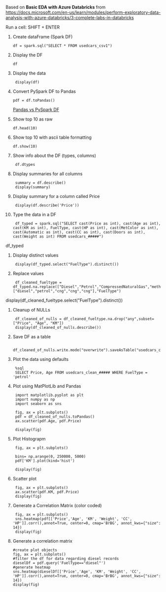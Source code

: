 Based on **Basic EDA with Azure Databricks** from https://docs.microsoft.com/en-us/learn/modules/perform-exploratory-data-analysis-with-azure-databricks/3-complete-labs-in-databricks

Run a cell: SHIFT + ENTER

1. Create dataFrame (Spark DF)
   
       df = spark.sql("SELECT * FROM usedcars_csv1")
1. Display the DF

       df
1. Display the data
      
        display(df)      
1. Convert PySpark DF to Pandas

       pdf = df.toPandas()
       
      [Pandas vs PySpark DF](https://databricks.com/blog/2015/08/12/from-pandas-to-apache-sparks-dataframe.html)
1. Show top 10 as raw

       df.head(10)
1. Show top 10 with ascii table formatting

       df.show(10)
1. Show info about the DF (types, columns)

        df.dtypes
1. Display summaries for all columns

        summary = df.describe()
        display(summary)
1. Display summary for a column called Price

        display(df.describe('Price'))
1. Type the data in a DF

        df_typed = spark.sql("SELECT cast(Price as int), cast(Age as int), cast(KM as int), FuelType, cast(HP as int), cast(MetColor as int), cast(Automatic as int), cast(CC as int), cast(Doors as int), cast(Weight as int) FROM usedcars_#####")
df_typed
1. Display distinct values

        display(df_typed.select("FuelType").distinct())
1. Replace values

        df_cleaned_fueltype = df_typed.na.replace(["Diesel","Petrol","CompressedNaturalGas","methane","CNG"],["diesel","petrol","cng","cng","cng"],"FuelType")
display(df_cleaned_fueltype.select("FuelType").distinct())
1. Cleanup of NULLs

        df_cleaned_of_nulls = df_cleaned_fueltype.na.drop("any",subset=["Price", "Age", "KM"])
        display(df_cleaned_of_nulls.describe())
1. Save DF as a table

        df_cleaned_of_nulls.write.mode("overwrite").saveAsTable("usedcars_clean_csv1")
1. Plot the data using defaults

        %sql
        SELECT Price, Age FROM usedcars_clean_##### WHERE FuelType = 'petrol'
1. Plot using MatPlotLib and Pandas

        import matplotlib.pyplot as plt
        import numpy as np
        import seaborn as sns
        
        fig, ax = plt.subplots()
        pdf = df_cleaned_of_nulls.toPandas()
        ax.scatter(pdf.Age, pdf.Price)
        
        display(fig)
1. Plot Histograpm

        fig, ax = plt.subplots()
        
        bins= np.arange(0, 250000, 5000)
        pdf['KM'].plot(kind='hist')
        
        display(fig)

1. Scatter plot

        fig, ax = plt.subplots()
        ax.scatter(pdf.KM, pdf.Price)
        display(fig)

1. Generate a Correlation Matrix (color coded)

        fig, ax = plt.subplots()
        sns.heatmap(pdf[['Price','Age', 'KM', 'Weight', 'CC', 'HP']].corr(),annot=True, center=0, cmap='BrBG', annot_kws={"size": 14})
        display(fig)
        
 1. Generate a correlation matrix
 
        #create plot objects
        fig, ax = plt.subplots()
        #filter the df for data regarding diesel records
        dieselDf = pdf.query('FuelType=="diesel"')
        #generate heatmap
        sns.heatmap(dieselDf[['Price','Age', 'KM', 'Weight', 'CC', 'HP']].corr(),annot=True, center=0, cmap='BrBG', annot_kws={"size": 14})
        display(fig)
